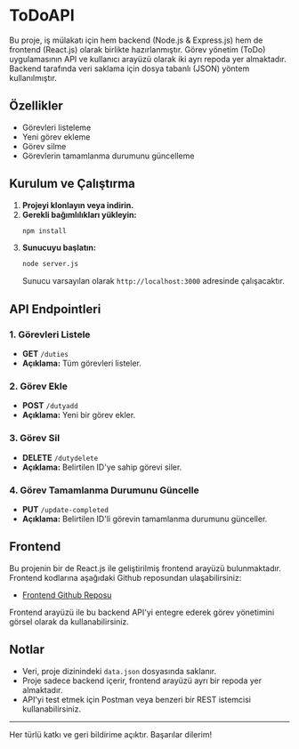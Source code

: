 # ToDoAPI

Bu proje, iş mülakatı için hem backend (Node.js & Express.js) hem de frontend (React.js) olarak birlikte hazırlanmıştır. Görev yönetim (ToDo) uygulamasının API ve kullanıcı arayüzü olarak iki ayrı repoda yer almaktadır. Backend tarafında veri saklama için dosya tabanlı (JSON) yöntem kullanılmıştır.

## Özellikler

- Görevleri listeleme
- Yeni görev ekleme
- Görev silme
- Görevlerin tamamlanma durumunu güncelleme

## Kurulum ve Çalıştırma

1. **Projeyi klonlayın veya indirin.**
2. **Gerekli bağımlılıkları yükleyin:**
   ```bash
   npm install
   ```
3. **Sunucuyu başlatın:**
   ```bash
   node server.js
   ```
   Sunucu varsayılan olarak `http://localhost:3000` adresinde çalışacaktır.

## API Endpointleri

### 1. Görevleri Listele

- **GET** `/duties`
- **Açıklama:** Tüm görevleri listeler.

### 2. Görev Ekle

- **POST** `/dutyadd`
- **Açıklama:** Yeni bir görev ekler.

### 3. Görev Sil

- **DELETE** `/dutydelete`
- **Açıklama:** Belirtilen ID'ye sahip görevi siler.

### 4. Görev Tamamlanma Durumunu Güncelle

- **PUT** `/update-completed`
- **Açıklama:** Belirtilen ID'li görevin tamamlanma durumunu günceller.

## Frontend

Bu projenin bir de React.js ile geliştirilmiş frontend arayüzü bulunmaktadır. Frontend kodlarına aşağıdaki Github reposundan ulaşabilirsiniz:

- [Frontend Github Reposu](https://github.com/edacolakx/ToDoApp)

Frontend arayüzü ile bu backend API'yi entegre ederek görev yönetimini görsel olarak da kullanabilirsiniz.

## Notlar

- Veri, proje dizinindeki `data.json` dosyasında saklanır.
- Proje sadece backend içerir, frontend arayüzü ayrı bir repoda yer almaktadır.
- API'yi test etmek için Postman veya benzeri bir REST istemcisi kullanabilirsiniz.

---

Her türlü katkı ve geri bildirime açıktır. Başarılar dilerim!
